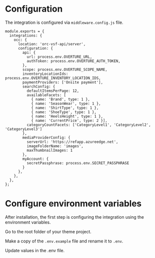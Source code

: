 # Configuration
The integration is configured via `middleware.config.js` file.

```
module.exports = {
  integrations: {
    occ: {
      location: 'orc-vsf-api/server',
      configuration: {
        api: {
          url: process.env.OVERTURE_URL,
          authToken: process.env.OVERTURE_AUTH_TOKEN,
        },
        scope: process.env.OVERTURE_SCOPE_NAME,
        inventoryLocationIds: process.env.OVERTURE_INVENTORY_LOCATION_IDS,
        paymentProviders: ['Onsite payment'],
        searchConfig: {
          defaultItemsPerPage: 12,
          availableFacets: [
            { name: 'Brand', type: 1 },
            { name: 'SeasonWear', type: 1 },
            { name: 'ShirtType', type: 1 },
            { name: 'ShoeType', type: 1 },
            { name: 'HeelsHeight', type: 1 },
            { name: 'CurrentPrice', type: 2 }],
          categoryCountFacets: ['CategoryLevel1', 'CategoryLevel2', 'CategoryLevel3']
        },
        mediaProviderConfig: {
          serverUrl: 'https://refapp.azureedge.net',
          imageFolderName: 'images',
          maxThumbnailImages: 1
        },
        myAccount: {
          secretPassphrase: process.env.SECRET_PASSPHRASE
        }
      },
    },
  },
};

```

# Configure environment variables
After installation, the first step is configuring the integration using the environment variables.
 
Go to the root folder of your theme project.
 
Make a copy of the `.env.example` file and rename it to `.env`.

Update values in the .env file.